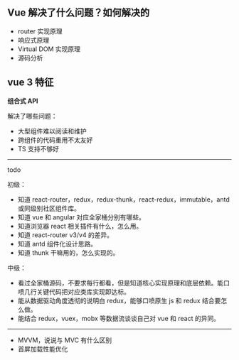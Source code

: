 ## Vue 解决了什么问题？如何解决的

- router 实现原理
- 响应式原理
- Virtual DOM 实现原理
- 源码分析

## vue 3 特征

**组合式 API**

解决了哪些问题：

- 大型组件难以阅读和维护
- 跨组件的代码重用不太友好
- TS 支持不够好

---

todo

初级：

- 知道 react-router，redux，redux-thunk，react-redux，immutable，antd 或同级别社区组件库。
- 知道 vue 和 angular 对应全家桶分别有哪些。
- 知道浏览器 react 相关插件有什么，怎么用。
- 知道 react-router v3/v4 的差异。
- 知道 antd 组件化设计思路。
- 知道 thunk 干嘛用的，怎么实现的。

中级：

- 看过全家桶源码，不要求每行都看，但是知道核心实现原理和底层依赖。能口喷几行关键代码把对应类库实现即达标。
- 能从数据驱动角度透彻的说明白 redux，能够口喷原生 js 和 redux 结合要怎么做。
- 能结合 redux，vuex，mobx 等数据流谈谈自己对 vue 和 react 的异同。

---

- MVVM，说说与 MVC 有什么区别
- 首屏加载性能优化